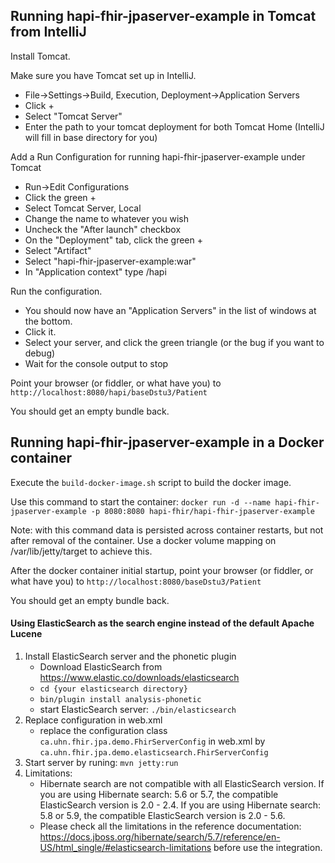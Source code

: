## Running hapi-fhir-jpaserver-example in Tomcat from IntelliJ

Install Tomcat.

Make sure you have Tomcat set up in IntelliJ.

- File->Settings->Build, Execution, Deployment->Application Servers
- Click +
- Select "Tomcat Server"
- Enter the path to your tomcat deployment for both Tomcat Home (IntelliJ will fill in base directory for you)

Add a Run Configuration for running hapi-fhir-jpaserver-example under Tomcat

- Run->Edit Configurations
- Click the green +
- Select Tomcat Server, Local
- Change the name to whatever you wish
- Uncheck the "After launch" checkbox
- On the "Deployment" tab, click the green +
- Select "Artifact"
- Select "hapi-fhir-jpaserver-example:war" 
- In "Application context" type /hapi

Run the configuration.

- You should now have an "Application Servers" in the list of windows at the bottom.
- Click it.
- Select your server, and click the green triangle (or the bug if you want to debug)
- Wait for the console output to stop

Point your browser (or fiddler, or what have you) to `http://localhost:8080/hapi/baseDstu3/Patient`

You should get an empty bundle back.


## Running hapi-fhir-jpaserver-example in a Docker container

Execute the `build-docker-image.sh` script to build the docker image. 

Use this command to start the container: 
  `docker run -d --name hapi-fhir-jpaserver-example -p 8080:8080 hapi-fhir/hapi-fhir-jpaserver-example`

Note: with this command data is persisted across container restarts, but not after removal of the container. Use a docker volume mapping on /var/lib/jetty/target to achieve this.

After the docker container initial startup, point your browser (or fiddler, or what have you) to `http://localhost:8080/baseDstu3/Patient`

You should get an empty bundle back.
#### Using ElasticSearch as the search engine instead of the default Apache Lucene
1. Install ElasticSearch server and the phonetic plugin
    * Download ElasticSearch from https://www.elastic.co/downloads/elasticsearch
    * ```cd {your elasticsearch directory}```
    * ```bin/plugin install analysis-phonetic```
    * start ElasticSearch server: ```./bin/elasticsearch```
2. Replace configuration in web.xml
    * replace the configuration class ```ca.uhn.fhir.jpa.demo.FhirServerConfig``` in web.xml by ```ca.uhn.fhir.jpa.demo.elasticsearch.FhirServerConfig```
3. Start server by runing: ```mvn jetty:run```
4. Limitations:
    * Hibernate search are not compatible with all ElasticSearch version. If you are using Hibernate search: 5.6 or 5.7, the compatible ElasticSearch version is 2.0 - 2.4. If you are using Hibernate search: 5.8 or 5.9, the compatible ElasticSearch version is
    2.0 - 5.6.
    * Please check all the limitations in the reference documentation: https://docs.jboss.org/hibernate/search/5.7/reference/en-US/html_single/#elasticsearch-limitations before use the integration.
